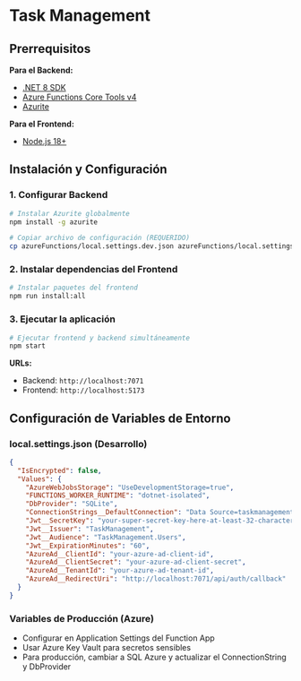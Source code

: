 # Task Management

## Prerrequisitos

**Para el Backend:**
- [.NET 8 SDK](https://dotnet.microsoft.com/download/dotnet/8.0)
- [Azure Functions Core Tools v4](https://docs.microsoft.com/en-us/azure/azure-functions/functions-run-local)
- [Azurite](https://docs.microsoft.com/en-us/azure/storage/common/storage-use-azurite)

**Para el Frontend:**
- [Node.js 18+](https://nodejs.org/)

## Instalación y Configuración

### 1. Configurar Backend
```bash
# Instalar Azurite globalmente
npm install -g azurite

# Copiar archivo de configuración (REQUERIDO)
cp azureFunctions/local.settings.dev.json azureFunctions/local.settings.json
```

### 2. Instalar dependencias del Frontend
```bash
# Instalar paquetes del frontend
npm run install:all
```

### 3. Ejecutar la aplicación
```bash
# Ejecutar frontend y backend simultáneamente
npm start
```

**URLs:**
- Backend: `http://localhost:7071`
- Frontend: `http://localhost:5173`

## Configuración de Variables de Entorno

### local.settings.json (Desarrollo)
```json
{
  "IsEncrypted": false,
  "Values": {
    "AzureWebJobsStorage": "UseDevelopmentStorage=true",
    "FUNCTIONS_WORKER_RUNTIME": "dotnet-isolated",
    "DbProvider": "SQLite",
    "ConnectionStrings__DefaultConnection": "Data Source=taskmanagement.db",
    "Jwt__SecretKey": "your-super-secret-key-here-at-least-32-characters-long",
    "Jwt__Issuer": "TaskManagement",
    "Jwt__Audience": "TaskManagement.Users",
    "Jwt__ExpirationMinutes": "60",
    "AzureAd__ClientId": "your-azure-ad-client-id",
    "AzureAd__ClientSecret": "your-azure-ad-client-secret",
    "AzureAd__TenantId": "your-azure-ad-tenant-id",
    "AzureAd__RedirectUri": "http://localhost:7071/api/auth/callback"
  }
}
```

### Variables de Producción (Azure)
- Configurar en Application Settings del Function App
- Usar Azure Key Vault para secretos sensibles
- Para producción, cambiar a SQL Azure y actualizar el ConnectionString y DbProvider